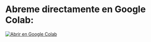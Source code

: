 # Abreme directamente en Google Colab:

[![Abrir en Google Colab](https://colab.research.google.com/assets/colab-badge.svg)](https://colab.research.google.com/github/GDG-UAM/workshop-huggingface/notebook_final/llm_cafeteria.ipynb)
